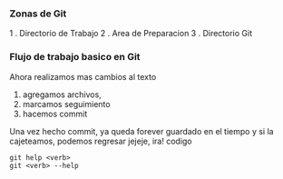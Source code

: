 
### Zonas de Git
1 . Directorio de Trabajo
2 . Area de Preparacion
3 . Directorio Git

### Flujo de trabajo basico en Git
Ahora realizamos mas cambios al texto

1) agregamos archivos, 
2) marcamos seguimiento
3) hacemos commit

Una vez hecho commit, ya queda forever guardado en el tiempo y 
si la cajeteamos, podemos regresar  jejeje, ira! codigo
```
git help <verb>
git <verb> --help
```